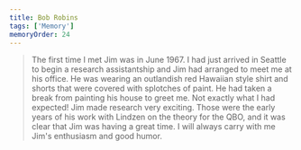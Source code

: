 ```yaml
---
title: Bob Robins
tags: ['Memory']
memoryOrder: 24
---
```


>The first time I met Jim was in June 1967. I had just arrived in Seattle to begin a research assistantship and Jim had arranged to meet me at his office. He was wearing an outlandish red Hawaiian style shirt and shorts that were covered with splotches of paint. He had taken a break from painting his house to greet me. Not exactly what I had expected! Jim made research very exciting. Those were the early years of his work with Lindzen on the theory for the QBO, and it was clear that Jim was having a great time. I will always carry with me Jim's enthusiasm and good humor. 